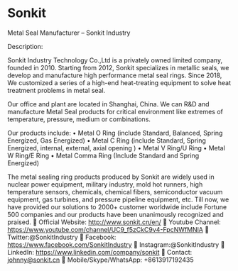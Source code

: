 # Sonkit
Metal Seal Manufacturer – Sonkit Industry

Description:

Sonkit Industry Technology Co.,Ltd is a privately owned limited company, founded in 2010. Starting from 2012, Sonkit specializes in metallic seals, we develop and manufacture high performance metal seal rings. Since 2018, We customized a series of a high-end heat-treating equipment to solve heat treatment problems in metal seal.

Our office and plant are located in Shanghai, China. We can R&D and manufacture Metal Seal products for critical environment like extremes of temperature, pressure, medium or combinations. 

Our products include:
•	Metal O Ring (include Standard, Balanced, Spring Energized, Gas Energized)
•	Metal C Ring  (include Standard, Spring Energized, internal, external, axial opening )
•	Metal V Ring/U Ring
•	Metal W Ring/E Ring
•	Metal Comma Ring (Include Standard and Spring Energized)

The metal sealing ring products produced by Sonkit are widely used in nuclear power equipment, military industry, mold hot runners, high temperature sensors, chemicals, chemical fibers, semiconductor vacuum equipment, gas turbines, and pressure pipeline equipment, etc. Till now, we have provided our solutions to 2000+ customer worldwide include Fortune 500 companies and our products have been unanimously recognized and praised.
	Official Website: http://www.sonkit.cn/en/
	Youtube Channel: https://www.youtube.com/channel/UC9_f5zCkC9v4-FpcNWfMNlA
	Twitter:@SonkitIndustry
	Facebook: https://www.facebook.com/SonkitIndustry
	Instagram:@SonkitIndustry
	LinkedIn: https://www.linkedin.com/company/sonkit
	Contact: johnny@sonkit.cn
	Mobile/Skype/WhatsApp: +8613917192435

